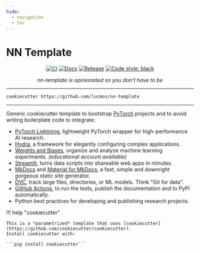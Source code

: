 ```yaml
---
hide:
  - navigation
  - toc
---
```


# NN Template

<p align="center">
    <a href="https://github.com/lucmos/nn-template/actions/workflows/test_suite.yml"><img alt="CI" src=https://img.shields.io/github/workflow/status/lucmos/nn-template/Test%20Suite/main"></a>
    <a href="https://lucmos.github.io/nn-template"><img alt="Docs" src=https://img.shields.io/github/workflow/status/lucmos/nn-template/pages%20build%20and%20deployment/gh-pages?label=docs></a>
    <a href="https://pypi.org/project/nn-template-core/"><img alt="Release" src="https://img.shields.io/pypi/v/nn-template-core?label=nn-core"></a>
    <a href="https://black.readthedocs.io/en/stable/"><img alt="Code style: black" src="https://img.shields.io/badge/code%20style-black-000000.svg"></a>
</p>


<p align="center">
    <i>
        nn-template is opinionated so you don't have to be
    </i>
</p>

---

```bash
cookiecutter https://github.com/lucmos/nn-template
```

---

Generic cookiecutter template to bootstrap [PyTorch](https://pytorch.org/get-started/locally/) projects
and to avoid writing boilerplate code to integrate:

- [PyTorch Lightning](https://github.com/PyTorchLightning/pytorch-lightning), lightweight PyTorch wrapper for high-performance AI research.
- [Hydra](https://github.com/facebookresearch/hydra), a framework for elegantly configuring complex applications.
- [Weights and Biases](https://wandb.ai/home), organize and analyze machine learning experiments. *(educational account available)*
- [Streamlit](https://streamlit.io/), turns data scripts into shareable web apps in minutes.
- [MkDocs](https://www.mkdocs.org/) and [Material for MkDocs](https://squidfunk.github.io/mkdocs-material/), a fast, simple and downright gorgeous static site generator.
- [DVC](https://dvc.org/doc/start/data-versioning), track large files, directories, or ML models. Think "Git for data".
- [GitHub Actions](https://github.com/features/actions), to run the tests, publish the documentation and to PyPI automatically.
- Python best practices for developing and publishing research projects.


!!! help "cookiecutter"

    This is a *parametrized* template that uses [cookiecutter](https://github.com/cookiecutter/cookiecutter).
    Install cookiecutter with:

    ```pip install cookiecutter```

